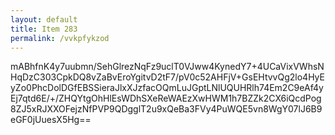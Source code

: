 ```yaml
---
layout: default
title: Item 283
permalink: /vvkpfykzod
---
```


mABhfnK4y7uubmn/SehGlrezNqFz9uclT0VJww4KynedY7+4UCaVixVWhsNHqDzC303CpkDQ8vZaBvEroYgitvD2tF7/pV0c52AHFjV+GsEHtvvQg2lo4HyEyZo0PhcDolDGfEBSSieraJlxXJzfacOQmLuJGptLNlUQUHRlh74Em2C9eAf4yEj7qtd6E/+/ZHQYtgOhHlEsWDhSXeReWAEzXwHWM1h7BZZk2CX6iQcdPog8ZJ5xRJXXOFejzNfPVP9QDgglT2u9xQeBa3FVy4PuWQE5vn8WgY07lJ6B9eGF0jUuesX5Hg==